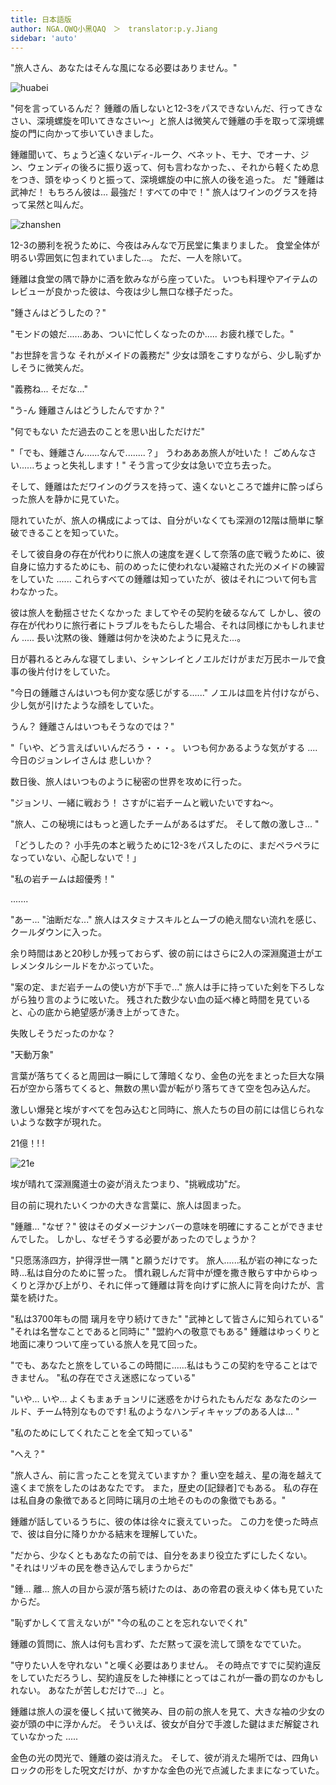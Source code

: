 ```yaml
---
title: 日本語版
author: NGA.QWQ小黑QAQ　＞　translator:p.y.Jiang
sidebar: 'auto'
---
```

"旅人さん、あなたはそんな風になる必要はありません。"

![huabei](/img/huabei.jpg)

"何を言っているんだ？ 鍾離の盾しないと12-3をパスできないんだ、行ってきなさい、深境螺旋を叩いてきなさい～」と旅人は微笑んで鍾離の手を取って深境螺旋の門に向かって歩いていきました。

鍾離聞いて、ちょうど遠くないディ-ルーク、ベネット、モナ、でオーナ、ジン、ウェンディの後ろに振り返って、何も言わなかった、、それから軽くため息をつき、頭をゆっくりと振って、深境螺旋の中に旅人の後を追った。
だ
"鍾離は武神だ！ もちろん彼は... 最強だ！すべての中で！" 旅人はワインのグラスを持って呆然と叫んだ。

![zhanshen](/img/zhanshen.jpg)

12-3の勝利を祝うために、今夜はみんなで万民堂に集まりました。 食堂全体が明るい雰囲気に包まれていました...。 ただ、一人を除いて。

鍾離は食堂の隅で静かに酒を飲みながら座っていた。 いつも料理やアイテムのレビューが良かった彼は、今夜は少し無口な様子だった。

"鍾さんはどうしたの？"

"モンドの娘だ......ああ、ついに忙しくなったのか..... お疲れ様でした。"

"お世辞を言うな それがメイドの義務だ" 少女は頭をこすりながら、少し恥ずかしそうに微笑んだ。

"義務ね... そだな..."

"う-ん 鍾離さんはどうしたんですか？"

"何でもない ただ過去のことを思い出しただけだ"

"「でも、鍾離さん......なんで........？」 うわあああ旅人が吐いた！ ごめんなさい......ちょっと失礼します！" そう言って少女は急いで立ち去った。

そして、鍾離はただワインのグラスを持って、遠くないところで雄弁に酔っぱらった旅人を静かに見ていた。

隠れていたが、旅人の構成によっては、自分がいなくても深淵の12階は簡単に撃破できることを知っていた。

そして彼自身の存在が代わりに旅人の速度を遅くして奈落の底で戦うために、彼自身に協力するためにも、前のめったに使われない凝縮された光のメイドの練習をしていた ...... これらすべての鍾離は知っていたが、彼はそれについて何も言わなかった。

彼は旅人を動揺させたくなかった ましてやその契約を破るなんて しかし、彼の存在が代わりに旅行者にトラブルをもたらした場合、それは同様にかもしれません ..... 長い沈黙の後、鍾離は何かを決めたように見えた...。

日が暮れるとみんな寝てしまい、シャンレイとノエルだけがまだ万民ホールで食事の後片付けをしていた。

"今日の鍾離さんはいつも何か変な感じがする......" ノエルは皿を片付けながら、少し気が引けたような顔をしていた。

うん？ 鍾離さんはいつもそうなのでは？"

"「いや、どう言えばいいんだろう・・・。 いつも何かあるような気がする .... 今日のジョンレイさんは 悲しいか？

数日後、旅人はいつものように秘密の世界を攻めに行った。

"ジョンリ、一緒に戦おう！ さすがに岩チームと戦いたいですね～。

"旅人、この秘境にはもっと適したチームがあるはずだ。 そして敵の激しさ... "

「どうしたの？ 小手先の本と戦うために12-3をパスしたのに、まだペラペラになっていない、心配しないで！」

"私の岩チームは超優秀！"

.......

"あー... "油断だな..." 旅人はスタミナスキルとムーブの絶え間ない流れを感じ、クールダウンに入った。

余り時間はあと20秒しか残っておらず、彼の前にはさらに2人の深淵魔道士がエレメンタルシールドをかぶっていた。

"案の定、まだ岩チームの使い方が下手で..." 旅人は手に持っていた剣を下ろしながら独り言のように呟いた。 残された数少ない血の延べ棒と時間を見ていると、心の底から絶望感が湧き上がってきた。

失敗しそうだったのかな？

"天動万象"

言葉が落ちてくると周囲は一瞬にして薄暗くなり、金色の光をまとった巨大な隕石が空から落ちてくると、無数の黒い雲が転がり落ちてきて空を包み込んだ。

激しい爆発と埃がすべてを包み込むと同時に、旅人たちの目の前には信じられないような数字が現れた。

21億！! !

![21e](/img/21e.jpg)

埃が晴れて深淵魔道士の姿が消えたつまり、"挑戦成功"だ。

目の前に現れたいくつかの大きな言葉に、旅人は固まった。

"鍾離... "なぜ？" 彼はそのダメージナンバーの意味を明確にすることができませんでした。 しかし、なぜそうする必要があったのでしょうか？

"只愿荡涤四方，护得浮世一隅 "と願うだけです。 旅人......私が岩の神になった時...私は自分のために誓った。 慣れ親しんだ背中が煙を撒き散らす中からゆっくりと浮かび上がり、それに伴って鍾離は背を向けずに旅人に背を向けたが、言葉を続けた。

"私は3700年もの間 璃月を守り続けてきた" "武神として皆さんに知られている" "それは名誉なことであると同時に" "盟約への敬意でもある" 鍾離はゆっくりと地面に凍りついて座っている旅人を見て回った。

"でも、あなたと旅をしているこの時間に......私はもうこの契約を守ることはできません。 "私の存在でさえ迷惑になっている"

"いや... いや... よくもまぁチョンリに迷惑をかけられたもんだな あなたのシールド、チーム特別なものです! 私のようなハンディキャップのある人は... "

"私のためにしてくれたことを全て知っている"

"へえ？"

"旅人さん、前に言ったことを覚えていますか？ 重い空を越え、星の海を越えて遠くまで旅をしたのはあなたです。 また，歴史の[記録者]でもある。 私の存在は私自身の象徴であると同時に璃月の土地そのものの象徴でもある。"

鍾離が話しているうちに、彼の体は徐々に衰えていった。 この力を使った時点で、彼は自分に降りかかる結末を理解していた。

"だから、少なくともあなたの前では、自分をあまり役立たずにしたくない。 "それはリヅキの民を巻き込んでしまうからだ"

"鍾... 離... 旅人の目から涙が落ち続けたのは、あの帝君の衰えゆく体も見ていたからだ。

"恥ずかしくて言えないが" "今の私のことを忘れないでくれ"

鍾離の質問に、旅人は何も言わず、ただ黙って涙を流して頭をなでていた。

"守りたい人を守れない "と嘆く必要はありません。 その時点ですでに契約違反をしていただろうし、契約違反をした神様にとってはこれが一番の罰なのかもしれない。 あなたが苦しむだけで...」と。

鍾離は旅人の涙を優しく拭いて微笑み、目の前の旅人を見て、大きな袖の少女の姿が頭の中に浮かんだ。 そういえば、彼女が自分で手渡した鍵はまだ解錠されていなかった .....

金色の光の閃光で、鍾離の姿は消えた。 そして、彼が消えた場所では、四角いロックの形をした呪文だけが、かすかな金色の光で点滅したままになっていた。
